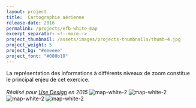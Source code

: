 ```yaml
---
layout: project
title:  Cartographie aérienne
release-date: 2016
permalink: /projects/efb-white-map
excerpt_separator: <!--more-->
project_thumbnail: /assets/images/projects-thumbnails/thumb-4.jpg
project_weight: 5
project_bg: "#eeeeee"
project_font: "#080b10"
---
```

La représentation des informations à différents niveaux de zoom constitue le principal enjeu de cet exercice.
<br/><br/>
*Réalisé pour [Use Design](http://www.use-design.com) en 2015*
![map-white-2](/assets/images/projects/map-white/map-white-2.jpg)
![map-white-2](/assets/images/projects/map-white/map-white-3.jpg)
![map-white-2](/assets/images/projects/map-white/map-white-4.jpg)
![map-white-2](/assets/images/projects/map-white/map-white-5.jpg)
